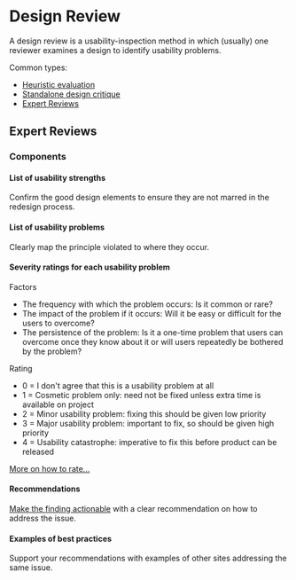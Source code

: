 # Design Review

A design review is a usability-inspection method in which (usually) one reviewer examines a design to identify usability problems.

Common types:
- [Heuristic evaluation](https://www.nngroup.com/articles/how-to-conduct-a-heuristic-evaluation/)
- [Standalone design critique](https://www.nngroup.com/articles/design-critiques/)
- [Expert Reviews](https://www.nngroup.com/articles/ux-expert-reviews/)

## Expert Reviews

### Components

#### List of usability strengths

Confirm the good design elements to ensure they are not marred in the redesign process.

#### List of usability problems

Clearly map the principle violated to where they occur.

#### Severity ratings for each usability problem

Factors
* The frequency with which the problem occurs: Is it common or rare?
* The impact of the problem if it occurs: Will it be easy or difficult for the users to overcome?
* The persistence of the problem: Is it a one-time problem that users can overcome once they know about it or will users repeatedly be bothered by the problem?

Rating
* 0 = I don't agree that this is a usability problem at all
* 1 = Cosmetic problem only: need not be fixed unless extra time is available on project
* 2 = Minor usability problem: fixing this should be given low priority
* 3 = Major usability problem: important to fix, so should be given high priority
* 4 = Usability catastrophe: imperative to fix this before product can be released

[More on how to rate...](https://www.nngroup.com/articles/how-to-rate-the-severity-of-usability-problems/)

#### Recommendations

[Make the finding actionable](https://www.nngroup.com/articles/actionable-usability-findings/) with a clear recommendation on how to address the issue.

#### Examples of best practices

Support your recommendations with examples of other sites addressing the same issue.
